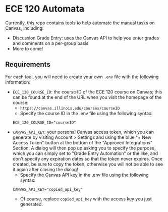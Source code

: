 # ECE 120 Automata

Currently, this repo contains tools to help automate the manual tasks on Canvas, including:

- Discussion Grade Entry: uses the Canvas API to help you enter grades and comments on a per-group basis
- More to come!

## Requirements

For each tool, you will need to create your own `.env` file with the following information:
- `ECE_120_COURSE_ID`: the course ID of the ECE 120 course on Canvas; this can be found at the end of the URL when you visit the homepage of the course:
  - `https://canvas.illinois.edu/courses/courseID`
  - Specify the course ID in the .env file using the following syntax:
  ```
  ECE_120_COURSE_ID="courseID"
  ```
- `CANVAS_API_KEY`: your personal Canvas access token, which you can generate by visiting Account > Settings and using the blue "+ New Access Token" button at the bottom of the "Approved Integrations" Section. A dialog will then pop up asking you to specify the purpose, which you can simply set to "Grade Entry Automation" or the like, and don't specify any expiration dates so that the token never expires. Once created, be sure to copy the token, otherwise you will not be able to see it again after closing the dialog!
  - Specify the Canvas API key in the .env file using the following syntax:
  ```
  CANVAS_API_KEY="copied_api_key"
  ```
  - Of course, replace `copied_api_key` with the access key you just generated.
  